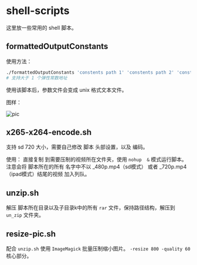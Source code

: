 # shell-scripts
这里放一些常用的 shell 脚本。

## formattedOutputConstants

使用方法：

```sh
./formattedOutputConstants 'constents path 1' 'constents path 2' 'constents path 3' ...
# 支持大于 1 个弹性常数地址

```
使用该脚本后，参数文件会变成 unix 格式文本文件。

图样：

![pic](https://ws1.sinaimg.cn/large/675bda05ly1fqfri3pe06j21dw09142w.jpg)

## x265-x264-encode.sh

支持 sd 720 大小，需要自己修改 脚本 头部设置，以及 编码。

使用：
直接复制 到需要压制的视频所在文件夹，使用 `nohup  &` 模式运行脚本。
注意会将 脚本所在的所有 名字中不以 _480p.mp4（sd模式） 或者 _720p.mp4（ipad模式）结尾的视频 加入列队。 

## unzip.sh

解压 脚本所在目录以及子目录k中的所有 `rar` 文件，保持路径结构，解压到 `un_zip` 文件夹。

## resize-pic.sh

配合 `unzip.sh` 使用 `ImageMagick` 批量压制缩小图片。
`-resize 800 -quality 60 ` 核心部分。

